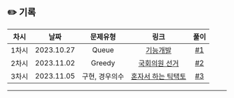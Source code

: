 ## ✏️ 기록

| 차시  |    날짜    |    문제유형    |                                          링크                                          |  풀이  |
| :---: | :--------: | :------------: | :------------------------------------------------------------------------------------: | :----: |
| 1차시 | 2023.10.27 |     Queue      |      [기능개발](https://school.programmers.co.kr/learn/courses/30/lessons/42586)       | [#1]() |
| 2차시 | 2023.11.02 |     Greedy     |                 [국회의원 선거](https://www.acmicpc.net/problem/1417)                  | [#2]() |
| 3차시 | 2023.11.05 | 구현, 경우의수 | [혼자서 하는 틱택토](https://school.programmers.co.kr/learn/courses/30/lessons/160585) | [#3]() |

---
